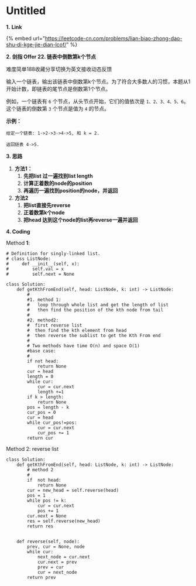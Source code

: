 # Untitled

**1.** **Link**

{% embed url="https://leetcode-cn.com/problems/lian-biao-zhong-dao-shu-di-kge-jie-dian-lcof/" %}



**2. 剑指 Offer 22. 链表中倒数第k个节点**

难度简单188收藏分享切换为英文接收动态反馈

输入一个链表，输出该链表中倒数第k个节点。为了符合大多数人的习惯，本题从1开始计数，即链表的尾节点是倒数第1个节点。

例如，一个链表有 `6` 个节点，从头节点开始，它们的值依次是 `1、2、3、4、5、6`。这个链表的倒数第 `3` 个节点是值为 `4` 的节点。

**示例：**

```text
给定一个链表: 1->2->3->4->5, 和 k = 2.

返回链表 4->5.
```



**3. 思路**

1. **方法1：**
   1. **先把list 过一遍找到list length**
   2. **计算正着数的node的position**
   3. **再遍历一遍找到position的node，并返回**
2. **方法2**
   1. **把list直接先reverse**
   2. **正着数第k个node**
   3. **把head 达到这个node的list再reverse一遍并返回**

**4. Coding**

Method **1**: 

```text
# Definition for singly-linked list.
# class ListNode:
#     def __init__(self, x):
#         self.val = x
#         self.next = None

class Solution:
    def getKthFromEnd(self, head: ListNode, k: int) -> ListNode:
        #
        #1. method 1:
        #   loop through whole list and get the length of list 
        #   then find the position of the kth node from tail
        #
        #2. method2:
        #  first reverse list
        #  then find the kth element from head
        #  then reverse the sublist to get the Kth From end
        #
        # Two methods have time O(n) and space O(1)
        #base case:
        #   
        if not head:
            return None
        cur = head
        length = 0
        while cur:
            cur = cur.next
            length +=1
        if k > length:
            return None
        pos = length - k
        cur_pos = 0
        cur = head
        while cur_pos!=pos:
            cur = cur.next
            cur_pos += 1
        return cur 

```



Method 2: reverse list

```text
class Solution:
    def getKthFromEnd(self, head: ListNode, k: int) -> ListNode:
        # method 2
        #
        if  not head:
            return None
        cur = new_head = self.reverse(head)
        pos = 1
        while pos != k:
            cur = cur.next
            pos += 1
        cur.next = None
        res = self.reverse(new_head)
        return res


    def reverse(self, node):
        prev, cur = None, node
        while cur:
            next_node = cur.next
            cur.next = prev
            prev = cur
            cur = next_node
        return prev

```

